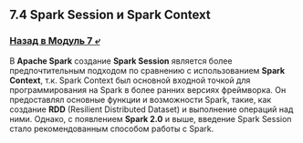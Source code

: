## 7.4 Spark Session и Spark Context

### [Назад в Модуль 7 ⤶](/data/Module7/readme.md)

В **Apache Spark** создание **Spark Session** является более предпочтительным подходом по сравнению с использованием 
**Spark Context**, т.к. Spark Context был основной входной точкой для программирования на Spark в более ранних версиях 
фреймворка. Он предоставлял основные функции и возможности Spark, такие, как создание **RDD** (Resilient Distributed Dataset) 
и выполнение операций над ними. Однако, с появлением **Spark 2.0** и выше, введение Spark Session стало рекомендованным 
способом работы с Spark.  

